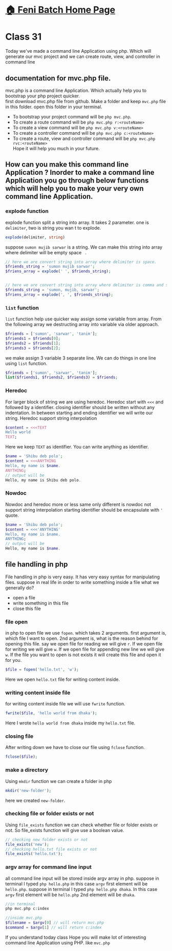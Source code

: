 # [:house: Feni Batch Home Page](http://poloey.github.io/feni)

# Class 31 
Today we've made a command line Application using php. Which will generate our mvc project and we can create route, view, and controller in command line

## documentation for mvc.php file.
mvc.php is a command line Application. Which actually help you to bootstrap your php project quicker.    
first download mvc.php file from github. Make a folder and keep `mvc.php` file in this folder. open this folder in your terminal.   
* To bootstrap  your project command will be `php mvc.php`.
* To create a route command will be `php mvc.php r:<routeName>`
* To create a view command will be `php mvc.php v:<routeName>`
* To create a controller command will be `php mvc.php c:<routeName>`
* To create a route, view and controller command will be `php mvc.php rvc:<routeName>`   
Hope it will help you much in your future. 


## How can you make this command line Application ? Inorder to make a command line Application you go through below functions which will help you to make your very own command line Application.

### explode function
explode function split a string into array. It takes 2 parameter. one is `delimiter`, two is string you wan t to explode.
~~~php
explode(delimiter, string)
~~~
suppose `sumon mujib sarwar` is a string. We can make this string into array where delimiter will be empty space ` `.
~~~php
// here we are convert string into array where delimiter is space.
$friends_string = 'sumon mujib sarwar';
$friens_array = explode(' ', $friends_string);


// here we are convert string into array where delimiter is comma and space
$friends_string = 'sumon, mujib, sarwar';
$friens_array = explode(', ', $friends_string);
~~~
### `list` function 
`list` function help use quicker way assign some variable from array. From the following array we destructing array into variable  via older approach.
~~~php
$friends = ['sumon', 'sarwar', 'tanim'];
$friends1 = $friends[0];
$friends2 = $friends[1];
$friends3 = $friends[2];
~~~
we make assign 3 variable 3 separate line. We can do things in one line using `list` function.
~~~php
$friends = ['sumon', 'sarwar', 'tanim'];
list($friends1, $friends2, $friends3) = $friends;
~~~
### Heredoc   
For larger block of string we are using heredoc. Heredoc start with `<<<` and followed by a identifier. closing identifier should be written without any indentation. In between starting and ending identifier we will write our string. Heredoc support string interpolation
~~~php
$content = <<<TEXT
Hello world 
TEXT;
~~~
Here we keep `TEXT` as identifier. You can write anything as identifier. 
~~~php
$name = 'Shibu deb polo';
$content = <<<ANYTHING
Hello, my name is $name.
ANYTHING;
// output will be 
Hello, my name is Shibu deb polo.
~~~
### Nowdoc   
Nowdoc and heredoc more or less same only different is nowdoc not support string interpolation starting identifier should be encapsulate with `'` quote.

~~~php
$name = 'Shibu deb polo';
$content = <<<'ANYTHING'
Hello, my name is $name.
ANYTHING;
// output will be 
Hello, my name is $name.
~~~

## file handling in php
File handling in php is very easy. It has very easy syntax for manipulating files. suppose in real life in order to write something inside a file what we generally do? 
* open a file
* write something in this file
* close this file

### file open
in php to open file we use `fopen`. which takes 2 arguments. first argument is, which file I want to open. 2nd argument is, what is the reason behind for opening this file. say we open file for reading we will give `r`. If we open file for writing we will give `w`. If we open file for appending new line we will give `w`. If the file you want to open is not exists it will create this file and open it for you.
~~~php
$file = fopen('hello.txt', 'w');
~~~
Here we open `hello.txt` file for writing content inside.
### writing content inside file
for writing content inside file we will use `fwrite` function. 
~~~php
fwrite($file, 'hello world from dhaka');
~~~
Here I wrote  `hello world from dhaka` inside my `hello.txt` file.

### closing file
After writing down we have to close our file using `fclose` function.
~~~php
fclose($file);
~~~

### make a directory
Using `mkdir` function we can create a folder in php
~~~php
mkdir('new-folder');
~~~
here we created `new-folder`.

### checking file or folder exists or not
Using `file_exists` function we can check whether file or folder exists or not. So file_exists function will give use a boolean value. 
~~~php
// checking new folder exists or not
file_exists('new');
// checking hello.txt file exists or not
file_exists('hello.txt');
~~~

### argv array for command line input
all command line input will be stored inside argv array in php. 
suppose in terminal I typed `php hello.php` in this case `argv`  first element will be `hello.php`. suppose in terminal I typed `php hello.php dhaka`. In this case `argv` first element will be `hello.php` 2nd element will be `dhaka`.

~~~php
//in terminal
php mvc.php c:index

//inside mvc.php
$filename = $argv[0] // will return mvc.php
$command = $argv[1] // will return c:index
~~~

If you understand today class Hope you will make lot of interesting command line Application using PHP. like `mvc.php` 


















































